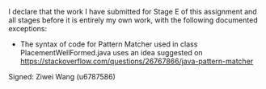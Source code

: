 I declare that the work I have submitted for Stage E of this assignment and all stages before it is entirely my own work, with the
following documented exceptions:

* The syntax of code for Pattern Matcher used in class PlacementWellFormed.java uses an idea suggested on https://stackoverflow.com/questions/26767866/java-pattern-matcher

Signed: Ziwei Wang (u6787586)
